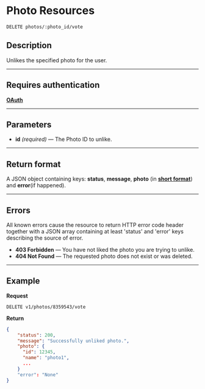 # Photo Resources

    DELETE photos/:photo_id/vote

## Description
Unlikes the specified photo for the user.

***

## Requires authentication
**[OAuth][]**

***

## Parameters

- **id** _(required)_ — The Photo ID to unlike.

***

## Return format
A JSON object containing keys: **status**, **message**, **photo** (in **[short format][]**) and **error**(if happened).

***

## Errors
All known errors cause the resource to return HTTP error code header together with a JSON array containing at least 'status' and 'error' keys describing the source of error.

- **403 Forbidden** — You have not liked the photo you are trying to unlike.
- **404 Not Found** — The requested photo does not exist or was deleted.

***

## Example
**Request**

    DELETE v1/photos/8359543/vote

**Return**
``` json
{
    "status": 200,
    "message": "Successfully unliked photo.",
    "photo": {
      "id": 12345,
      "name": "photo1",
      ...
    }
    "error": "None"
}
```

[OAuth]: https://github.com/500px/api-documentation/tree/master/authentication
[short format]: https://github.com/500px/api-documentation/blob/master/basics/formats_and_terms.md#short-format